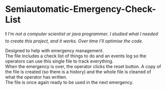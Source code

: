 # Semiautomatic-Emergency-Check-List
❗
*I'm not a computer scientist or java programmer. 
I studied what I needed to create this project, and it works. 
Over time I'll optimise the code.*

Designed to help with emergency management.  
The file includes a check list of things to do and an events log so the operators can use this single file to track everything.  
When the emergency is over, the operator clicks the reset button. A copy of the file is created (so there is a history) and the whole file is cleaned of what the operator has written.  
The file is once again ready to be used in the next emergency.
